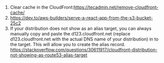 1. Clear cache in the CloudFront:https://tecadmin.net/remove-cloudfront-cache/
2. https://dev.to/aws-builders/serve-a-react-app-from-the-s3-bucket-25c2
3. If your distribution does not show as an alias target, you can always manually copy and paste the d123.cloudfront.net (replace d123.cloudfront.net with the actual DNS name of your distribution) in to the target. This will allow you to create the alias record. https://stackoverflow.com/questions/30611917/cloudfront-distribution-not-showing-as-route53-alias-target